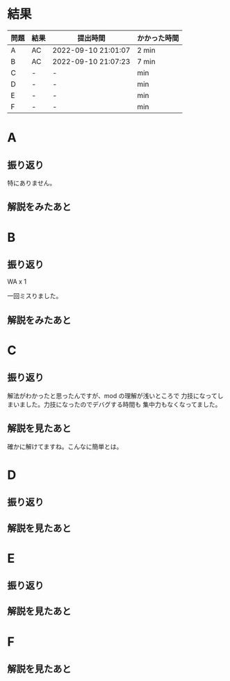 # 結果

| 問題 | 結果 | 提出時間            | かかった時間 |
|------|------|---------------------|--------------|
| A    | AC   | 2022-09-10 21:01:07 | 2 min        |
| B    | AC   | 2022-09-10 21:07:23 | 7 min        |
| C    | -    | -                   |     min      |
| D    | -    | -                   |     min      |
| E    | -    | -                   |     min      |
| F    | -    | -                   |     min      |

# A

## 振り返り

特にありません。

## 解説をみたあと

# B

## 振り返り

WA x 1

一回ミスりました。

## 解説をみたあと

# C

## 振り返り

解法がわかったと思ったんですが、mod の理解が浅いところで
力技になってしまいました。力技になったのでデバグする時間も
集中力もなくなってました。

## 解説を見たあと

確かに解けてますね。こんなに簡単とは。

# D

## 振り返り

## 解説を見たあと

# E

## 振り返り

## 解説を見たあと

# F

## 解説を見たあと
